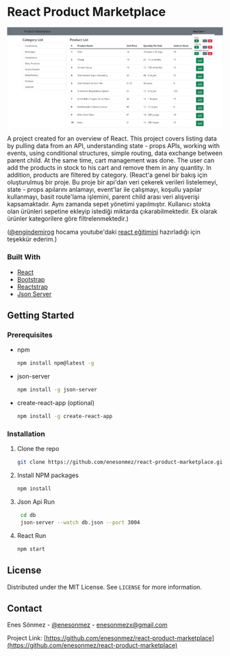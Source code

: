 # React Product Marketplace

![screen-shot](./public/screen.png)

A project created for an overview of React. This project covers listing data by pulling data from an API, understanding state - props APIs, working with events, using conditional structures, simple routing, data exchange between parent child. At the same time, cart management was done. The user can add the products in stock to his cart and remove them in any quantity. In addition, products are filtered by category. (React'a genel bir bakış için oluşturulmuş bir proje. Bu proje bir api'dan veri çekerek verileri listelemeyi, state - props apılarını anlamayı, event'lar ile çalışmayı, koşullu yapılar kullanmayı, basit route'lama işlemini, parent child arası veri alışverişi kapsamaktadır. Aynı zamanda sepet yönetimi yapılmıştır. Kullanıcı stokta olan ürünleri sepetine ekleyip istediği miktarda çıkarabilmektedir. Ek olarak ürünler kategorilere göre filtrelenmektedir.)

([@engindemirog](https://github.com/engindemirog) hocama youtube'daki [react eğitimini](https://www.youtube.com/playlist?list=PLqG356ExoxZXEW9h1uTWCwqLLTJ_bO5Be) hazırladığı için teşekkür ederim.)

### Built With

* [React](https://reactjs.org/)
* [Bootstrap](https://getbootstrap.com/docs/5.0/getting-started/introduction/)
* [Reactstrap](https://reactstrap.github.io/?path=/story/home-installation--page)
* [Json Server](https://github.com/typicode/json-server)

## Getting Started

### Prerequisites
* npm
  ```sh
  npm install npm@latest -g
  ```

* json-server
  ```sh
  npm install -g json-server
  ```

* create-react-app (optional)
  ```sh
  npm install -g create-react-app
  ```

### Installation
1. Clone the repo
   ```sh
   git clone https://github.com/enesonmez/react-product-marketplace.git
   ```
2. Install NPM packages
   ```sh
   npm install
   ```
3. Json Api Run
   ```sh
    cd db
    json-server --watch db.json --port 3004
   ```
3. React Run
   ```sh
   npm start
   ```

## License
Distributed under the MIT License. See `LICENSE` for more information.

## Contact
Enes Sönmez - [@enesonmez](https://www.linkedin.com/in/enesonmez/) - enesonmezx@gmail.com

Project Link: [https://github.com/enesonmez/react-product-marketplace](https://github.com/enesonmez/react-product-marketplace)
